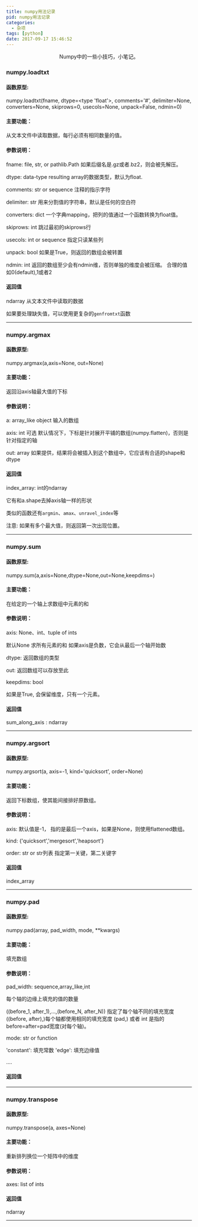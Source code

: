 ```yaml
---
title: numpy用法记录
pid: numpy用法记录
categories:
  - 杂项
tags: [python]
date: 2017-09-17 15:46:52
---
```

<center>Numpy中的一些小技巧，小笔记。</center>

<!-- more -->


<!--

### numpy.

#### 函数原型:

#### 主要功能：

#### 参数说明：

#### 返回值

****

-->
### numpy.loadtxt

#### 函数原型:

numpy.loadtxt(fname, dtype=<type 'float'>, comments='#', delimiter=None, converters=None, skiprows=0, usecols=None, unpack=False, ndmin=0)

#### 主要功能：

从文本文件中读取数据，每行必须有相同数量的值。

#### 参数说明：

fname: file, str, or pathlib.Path 如果后缀名是.gz或者.bz2，则会被先解压。

dtype: data-type resulting array的数据类型，默认为float.

comments: str or sequence 注释的指示字符

delimiter: str 用来分割值的字符串，默认是任何的空白符

converters: dict  一个字典mapping，把列的值通过一个函数转换为float值。

skiprows: int 跳过最初的skiprows行

usecols: int or sequence   指定只读某些列

unpack: bool  如果是True，则返回的数组会被转置

ndmin: int 返回的数组至少会有ndmin维，否则单独的维度会被压缩。 合理的值如0(default),1或者2

#### 返回值

ndarray  从文本文件中读取的数据

如果要处理缺失值，可以使用更复杂的`genfromtxt`函数

***

### numpy.argmax

#### 函数原型:

numpy.argmax(a,axis=None, out=None)

#### 主要功能：

返回沿axis轴最大值的下标

#### 参数说明：

a: array_like object  输入的数组

axis: int 可选 默认情况下，下标是针对展开平铺的数组(numpy.flatten)，否则是针对指定的轴

out: array 如果提供，结果将会被插入到这个数组中，它应该有合适的shape和dtype

#### 返回值

index_array: int的ndarray

它有和a.shape去掉axis轴一样的形状


类似的函数还有`argmin`、`amax`、`unravel_index`等

注意: 如果有多个最大值，则返回第一次出现位置。

****



### numpy.sum

#### 函数原型:

numpy.sum(a,axis=None,dtype=None,out=None,keepdims=<class numpy._globals._NoValue>)

#### 主要功能：

在给定的一个轴上求数组中元素的和

#### 参数说明：

axis: None、int、tuple of ints

默认None 求所有元素的和
如果axis是负数，它会从最后一个轴开始数

dtype: 返回数组的类型

out: 返回数组可以存放至此

keepdims: bool

如果是True, 会保留维度，只有一个元素。

#### 返回值

sum_along\_axis : ndarray

****

### numpy.argsort

#### 函数原型:

numpy.argsort(a, axis=-1, kind='quicksort', order=None)

#### 主要功能：

返回下标数组，使其能间接排好原数组。

#### 参数说明：

axis: 默认值是-1， 指的是最后一个axis，如果是None，则使用flattened数组。

kind: {'quicksort','mergesort','heapsort'}

order: str or str列表 指定第一关键，第二关键字

#### 返回值

index_array

****


### numpy.pad

#### 函数原型:

numpy.pad(array, pad_width, mode, **kwargs)


#### 主要功能：

填充数组

#### 参数说明：

pad_width: sequence,array\_like,int

每个轴的边缘上填充的值的数量

((before_1, after\_1),...,(before\_N, after\_N)) 指定了每个轴不同的填充宽度
((before, after),)每个轴都使用相同的填充宽度
(pad,) 或者 int 是指的before=after=pad宽度(对每个轴)。


mode: str or function

'constant': 填充常数
'edge': 填充边缘值

....


#### 返回值

****

### numpy.transpose

#### 函数原型:

numpy.transpose(a, axes=None)

#### 主要功能：

重新排列换位一个矩阵中的维度

#### 参数说明：

axes: list of ints

#### 返回值

ndarray

****